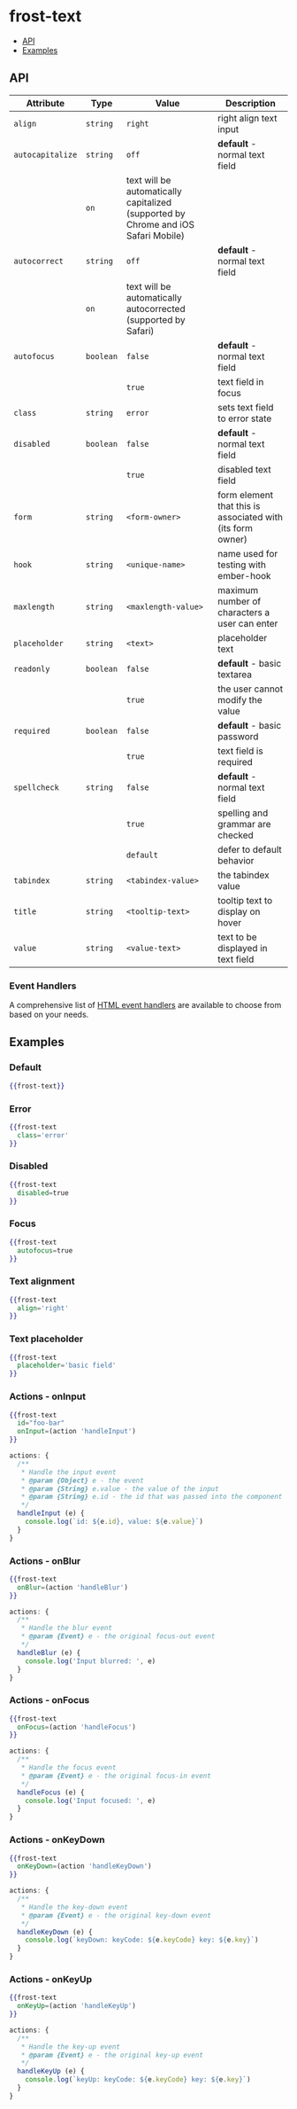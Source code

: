 # frost-text

 * [API](#api)
 * [Examples](#examples)

## API

| Attribute | Type | Value | Description |
| --------- | ---- | ----- | ----------- |
| `align` |`string` | `right` | right align text input |
| `autocapitalize` |`string` | `off` | **default** - normal text field |
 | | `on` | text will be automatically capitalized (supported by Chrome and iOS Safari Mobile) |
 | `autocorrect` |`string` | `off` | **default** - normal text field |
 | | `on` | text will be automatically autocorrected (supported by Safari) |
| `autofocus` |`boolean` | `false` | **default** - normal text field |
| | | `true` | text field in focus |
| `class` | `string` | `error` | sets text field to error state |
| `disabled` | `boolean` | `false` | **default** - normal text field |
| | | `true` | disabled text field |
| `form` | `string` | `<form-owner>` | form element that this is associated with (its form owner) |
| `hook` | `string` | `<unique-name>` | name used for testing with ember-hook |
| `maxlength` | `string` | `<maxlength-value>` | maximum number of characters a user can enter |
| `placeholder` | `string` | `<text>` | placeholder text |
| `readonly` | `boolean` | `false` | **default** - basic textarea |
| | | `true` | the user cannot modify the value |
| `required` |  `boolean` | `false` | **default** - basic password |
| | | `true` | text field is required |
| `spellcheck` | `string` | `false` | **default** - normal text field |
| | | `true` | spelling and grammar are checked |
| | | `default` | defer to default behavior |
| `tabindex` | `string` | `<tabindex-value>` | the tabindex value |
| `title` | `string` | `<tooltip-text>` | tooltip text to display on hover |
| `value` | `string` | `<value-text>` | text to be displayed in text field |

### Event Handlers
A comprehensive list of [HTML event handlers](frost-events.md) are available to choose from based on your needs.

## Examples

### Default
```handlebars
{{frost-text}}
```

### Error
```handlebars
{{frost-text
  class='error'
}}
```
### Disabled
```handlebars
{{frost-text
  disabled=true
}}
```

### Focus
```handlebars
{{frost-text
  autofocus=true
}}
```

### Text alignment
```handlebars
{{frost-text
  align='right'
}}
```

### Text placeholder
```handlebars
{{frost-text
  placeholder='basic field'
}}
```

### Actions - onInput
```handlebars
{{frost-text
  id="foo-bar"
  onInput=(action 'handleInput')
}}
```

```javascript
actions: {
  /**
   * Handle the input event
   * @param {Object} e - the event
   * @param {String} e.value - the value of the input
   * @param {String} e.id - the id that was passed into the component
   */
  handleInput (e) {
    console.log(`id: ${e.id}, value: ${e.value}`)
  }
}
```

### Actions - onBlur
```handlebars
{{frost-text
  onBlur=(action 'handleBlur')
}}
```

```javascript
actions: {
  /**
   * Handle the blur event
   * @param {Event} e - the original focus-out event
   */
  handleBlur (e) {
    console.log('Input blurred: ', e)
  }
}
```

### Actions - onFocus
```handlebars
{{frost-text
  onFocus=(action 'handleFocus')
}}
```

```javascript
actions: {
  /**
   * Handle the focus event
   * @param {Event} e - the original focus-in event
   */
  handleFocus (e) {
    console.log('Input focused: ', e)
  }
}
```

### Actions - onKeyDown
```handlebars
{{frost-text
  onKeyDown=(action 'handleKeyDown')
}}
```

```javascript
actions: {
  /**
   * Handle the key-down event
   * @param {Event} e - the original key-down event
   */
  handleKeyDown (e) {
    console.log(`keyDown: keyCode: ${e.keyCode} key: ${e.key}`)
  }
}
```

### Actions - onKeyUp
```handlebars
{{frost-text
  onKeyUp=(action 'handleKeyUp')
}}
```

```javascript
actions: {
  /**
   * Handle the key-up event
   * @param {Event} e - the original key-up event
   */
  handleKeyUp (e) {
    console.log(`keyUp: keyCode: ${e.keyCode} key: ${e.key}`)
  }
}
```
